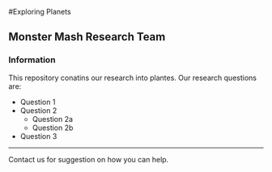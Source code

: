 #Exploring Planets

## Monster Mash Research Team


### Information

This repository conatins our research into plantes. Our research questions are:
* Question 1
* Question 2
  - Question 2a
  - Question 2b
* Question 3


---

Contact us for suggestion on how you can help.
